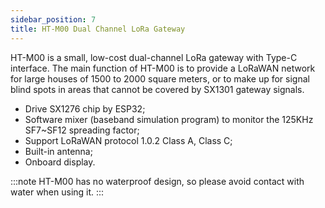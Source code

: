 ```yaml
---
sidebar_position: 7
title: HT-M00 Dual Channel LoRa Gateway
---
```


HT-M00 is a small, low-cost dual-channel LoRa gateway with Type-C interface. The main function of HT-M00 is to provide a LoRaWAN network for large houses of 1500 to 2000 square meters, or to make up for signal blind spots in areas that cannot be covered by SX1301 gateway signals.

+  Drive SX1276 chip by ESP32;
+  Software mixer (baseband simulation program) to monitor the 125KHz SF7~SF12 spreading factor;
+  Support LoRaWAN protocol 1.0.2 Class A, Class C;
+  Built-in antenna;
+  Onboard display.



:::note
HT-M00 has no waterproof design, so please avoid contact with water when using it.
:::
